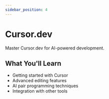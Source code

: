 ```yaml
---
sidebar_position: 4
---
```


# Cursor.dev

Master Cursor.dev for AI-powered development.

## What You'll Learn

- Getting started with Cursor
- Advanced editing features
- AI pair programming techniques
- Integration with other tools 